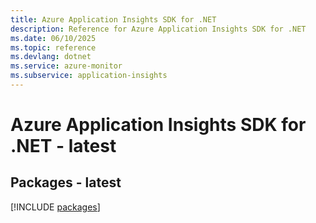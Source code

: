 ```yaml
---
title: Azure Application Insights SDK for .NET
description: Reference for Azure Application Insights SDK for .NET
ms.date: 06/10/2025
ms.topic: reference
ms.devlang: dotnet
ms.service: azure-monitor
ms.subservice: application-insights
---
```

# Azure Application Insights SDK for .NET - latest
## Packages - latest
[!INCLUDE [packages](application-insights-index.md)]